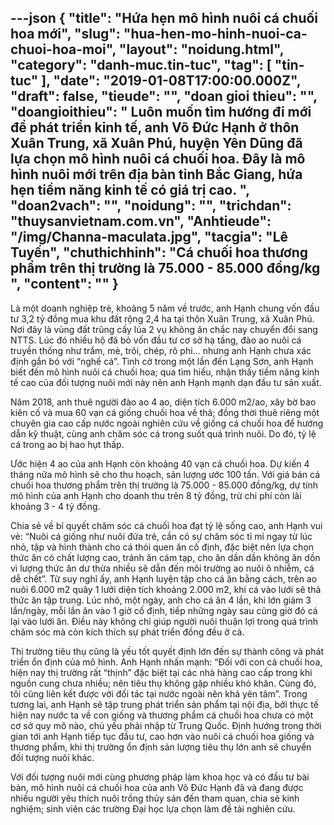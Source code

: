 ---json
{
    "title": "Hứa hẹn mô hình nuôi cá chuối hoa mới",
    "slug": "hua-hen-mo-hinh-nuoi-ca-chuoi-hoa-moi",
    "layout": "noidung.html",
    "category": "danh-muc.tin-tuc",
    "tag": [
        "tin-tuc"
    ],
    "date": "2019-01-08T17:00:00.000Z",
    "draft": false,
    "tieude": "",
    "doan gioi thieu": "",
    "doangioithieu": " Luôn muốn tìm hướng đi mới để phát triển kinh tế, anh Võ Đức Hạnh ở thôn Xuân Trung, xã Xuân Phú, huyện Yên Dũng đã lựa chọn mô hình nuôi cá chuối hoa. Đây là mô hình nuôi mới trên địa bàn tỉnh Bắc Giang, hứa hẹn tiềm năng kinh tế có giá trị cao. ",
    "doan2vach": "",
    "noidung": "",
    "trichdan": "thuysanvietnam.com.vn",
    "Anhtieude": "/img/Channa-maculata.jpg",
    "tacgia": "Lê Tuyến",
    "chuthichhinh": "Cá chuối hoa thương phẩm trên thị trường là 75.000 - 85.000 đồng/kg ",
    "__content__": ""
}
---
<p>L&agrave; một doanh nghiệp trẻ, khoảng 5 năm về trước, anh Hạnh chung vốn đầu tư 3,2 tỷ đồng mua khu đất rộng 2,4 ha tại th&ocirc;n Xu&acirc;n Trung, x&atilde; Xu&acirc;n Ph&uacute;. Nơi đ&acirc;y l&agrave; v&ugrave;ng đất trũng cấy l&uacute;a 2 vụ kh&ocirc;ng ăn chắc nay chuyển đổi sang NTTS. L&uacute;c đ&oacute; nhiều hộ đ&atilde; bỏ vốn đầu tư cơ sở hạ tầng, đ&agrave;o ao nu&ocirc;i c&aacute; truyền thống như trắm, m&egrave;, tr&ocirc;i, ch&eacute;p, r&ocirc; phi&hellip; nhưng anh Hạnh chưa x&aacute;c định gắn b&oacute; với &ldquo;nghề c&aacute;&rdquo;. T&igrave;nh cờ trong một lần đến Lạng Sơn, anh Hạnh biết đến m&ocirc; h&igrave;nh nu&ocirc;i c&aacute; chuối hoa; qua t&igrave;m hiểu, nhận thấy tiềm năng kinh tế cao của đối tượng nu&ocirc;i mới n&agrave;y n&ecirc;n anh Hạnh mạnh dạn đầu tư sản xuất.</p>

<p>Năm 2018, anh thu&ecirc; người đ&agrave;o ao 4 ao, diện t&iacute;ch 6.000 m2/ao, x&acirc;y bờ bao ki&ecirc;n cố v&agrave; mua 60 vạn c&aacute; giống chuối hoa về thả; đồng thời thu&ecirc; ri&ecirc;ng một chuy&ecirc;n gia cao cấp nước ngo&agrave;i nghi&ecirc;n cứu về giống c&aacute; chuối hoa để hướng dẫn kỹ thuật, c&ugrave;ng anh chăm s&oacute;c c&aacute; trong suốt qu&aacute; tr&igrave;nh nu&ocirc;i. Do đ&oacute;, tỷ lệ c&aacute; trong ao bị hao hụt thấp.</p>

<p>Ước hiện 4 ao của anh Hạnh c&ograve;n khoảng 40 vạn c&aacute; chuối hoa. Dự kiến 4 th&aacute;ng nữa m&ocirc; h&igrave;nh sẽ cho thu hoạch, sản lượng ước 100 tấn. Với gi&aacute; b&aacute;n c&aacute; chuối hoa thương phẩm tr&ecirc;n thị trường l&agrave; 75.000 - 85.000 đồng/kg, dự t&iacute;nh m&ocirc; h&igrave;nh của anh Hạnh cho doanh thu tr&ecirc;n 8 tỷ đồng, trừ chi ph&iacute; c&ograve;n l&atilde;i khoảng 3 - 4 tỷ đồng.</p>

<p>Chia sẻ về b&iacute; quyết chăm s&oacute;c c&aacute; chuối hoa đạt tỷ lệ sống cao, anh Hạnh vui vẻ: &ldquo;Nu&ocirc;i c&aacute; giống như nu&ocirc;i đứa trẻ, cần c&oacute; sự chăm s&oacute;c tỉ mỉ ngay từ l&uacute;c nhỏ, tập v&agrave; h&igrave;nh th&agrave;nh cho c&aacute; th&oacute;i quen ăn cố định, đặc biệt n&ecirc;n lựa chọn thức ăn c&oacute; chất lượng cao, tr&aacute;nh ăn c&aacute;m tạp, cho ăn dần dần kh&ocirc;ng ăn dồn v&igrave; lượng thức ăn dư thừa nhiều sẽ dẫn đến m&ocirc;i trường ao nu&ocirc;i &ocirc; nhiễm, c&aacute; dễ chết&rdquo;. Từ suy nghĩ ấy, anh Hạnh luyện tập cho c&aacute; ăn bằng c&aacute;ch, tr&ecirc;n ao nu&ocirc;i 6.000 m2 qu&acirc;y 1 lưới diện t&iacute;ch khoảng 2.000 m2, khi c&aacute; v&agrave;o lưới sẽ thả thức ăn tập trung. L&uacute;c nhỏ, một ng&agrave;y, anh cho c&aacute; ăn 4 lần, khi lớn giảm 3 lần/ng&agrave;y, mỗi lần ăn v&agrave;o 1 giờ cố định, tiếp những ng&agrave;y sau cũng giờ đ&oacute; c&aacute; lại v&agrave;o lưới ăn. Điều n&agrave;y kh&ocirc;ng chỉ gi&uacute;p người nu&ocirc;i thuận lợi trong qu&aacute; tr&igrave;nh chăm s&oacute;c m&agrave; c&ograve;n k&iacute;ch th&iacute;ch sự ph&aacute;t triển đồng đều ở c&aacute;.</p>

<p>Thị trường ti&ecirc;u thụ cũng l&agrave; yếu tốt quyết định lớn đến sự th&agrave;nh c&ocirc;ng v&agrave; ph&aacute;t triển ổn định của m&ocirc; h&igrave;nh. Anh Hạnh nhấn mạnh: &ldquo;Đối với con c&aacute; chuối hoa, hiện nay thị trường rất &ldquo;thịnh&rdquo; đặc biệt tại c&aacute;c nh&agrave; h&agrave;ng cao cấp trong khi nguồn cung chưa nhiều; n&ecirc;n ti&ecirc;u thụ kh&ocirc;ng gặp nhiều kh&oacute; khăn. C&ugrave;ng đ&oacute;, t&ocirc;i cũng li&ecirc;n kết được với đối t&aacute;c tại nước ngo&agrave;i n&ecirc;n kh&aacute; y&ecirc;n t&acirc;m&rdquo;. Trong tương lai, anh Hạnh sẽ tập trung ph&aacute;t triển sản phẩm tại nội địa, bởi thực tế hiện nay nước ta về con giống v&agrave; thương phẩm c&aacute; chuối hoa chưa c&oacute; một cơ sở quy m&ocirc; n&agrave;o, chủ yếu phải nhập từ Trung Quốc. Định hướng trong thời gian tới anh Hạnh tiếp tục đầu tư, cao hơn v&agrave;o nu&ocirc;i c&aacute; chuối hoa giống v&agrave; thương phẩm, khi thị trường ổn định sản lượng ti&ecirc;u thụ lớn anh sẽ chuyển đối tượng nu&ocirc;i kh&aacute;c.</p>

<p>Với đối tượng nu&ocirc;i mới c&ugrave;ng phương ph&aacute;p l&agrave;m khoa học v&agrave; c&oacute; đầu tư b&agrave;i bản, m&ocirc; h&igrave;nh nu&ocirc;i c&aacute; chuối hoa của anh V&otilde; Đức Hạnh đ&atilde; v&agrave; đang được nhiều người y&ecirc;u th&iacute;ch nu&ocirc;i trồng thủy sản đến tham quan, chia sẻ kinh nghiệm; sinh vi&ecirc;n c&aacute;c trường Đại học lựa chọn l&agrave;m đề t&agrave;i nghi&ecirc;n cứu.</p>
